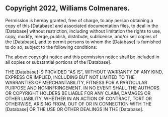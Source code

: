 ## Copyright 2022, Williams Colmenares.

Permission is hereby granted, free of charge, to any person obtaining a copy of this [Database] and associated documentation files, to deal in the [Database] without restriction, including without limitation the rights to use, copy, modify, merge, publish, distribute, sublicense, and/or sell copies of the [Database], and to permit persons to whom the [Database] is furnished to do so, subject to the following conditions:

The above copyright notice and this permission notice shall be included in all copies or substantial portions of the [Database].

THE [Database] IS PROVIDED "AS IS", WITHOUT WARRANTY OF ANY KIND, EXPRESS OR IMPLIED, INCLUDING BUT NOT LIMITED TO THE WARRANTIES OF MERCHANTABILITY, FITNESS FOR A PARTICULAR PURPOSE AND NONINFRINGEMENT. IN NO EVENT SHALL THE AUTHORS OR COPYRIGHT HOLDERS BE LIABLE FOR ANY CLAIM, DAMAGES OR OTHER LIABILITY, WHETHER IN AN ACTION OF CONTRACT, TORT OR OTHERWISE, ARISING FROM, OUT OF OR IN CONNECTION WITH THE [Database] OR THE USE OR OTHER DEALINGS IN THE [Database].